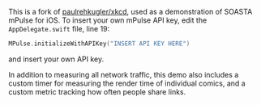 This is a fork of [paulrehkugler/xkcd](https://github.com/paulrehkugler/xkcd), used as a demonstration of SOASTA mPulse for iOS.  To insert your own mPulse API key, edit the `AppDelegate.swift` file, line 19:

```swift
MPulse.initializeWithAPIKey("INSERT API KEY HERE")
```

and insert your own API key.

In addition to measuring all network traffic, this demo also includes a custom timer for measuring the render time of individual comics, and a custom metric tracking how often people share links.
